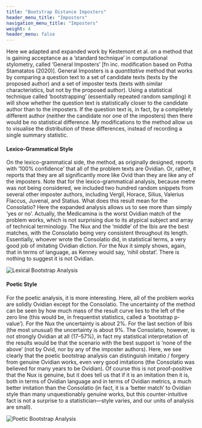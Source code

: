 ```yaml
---
title: "Bootstrap Distance Imposters"
header_menu_title: "Imposters"
navigation_menu_title: "Imposters"
weight: 4
header_menu: false
---
```


Here we adapted and expanded work by Kestemont et al. on a method that is gaining acceptance as a ‘standard technique’ in computational stylometry, called ‘General Imposters’ [fn inc. modification based on Potha Stamatatos (2020)]. General Imposters is a *quantitative* method that works by comparing a question text to a set of candidate texts (texts by the proposed author) and a set of imposter texts (texts with similar characteristics, but not by the proposed author). Using a statistical technique called ‘bootstrapping’ (essentially repeated random sampling) it will show whether the question text is statistically closer to the candidate author than to the imposters. If the question text is, in fact, by a completely different author (neither the candidate nor one of the imposters) then there would be no statistical difference. My modifications to the method allow us to visualise the distribution of these differences, instead of recording a single summary statistic.

#### Lexico-Grammatical Style

On the lexico-grammatical side, the method, as originally designed, reports with ‘100% confidence’ that all of the problem texts are Ovidian. Or, rather, it reports that they are all significantly more like Ovid than they are like any of the imposters. Note that for the lexico-grammatical analysis, because metre was not being considered, we included two hundred random snippets from several other  imposter authors, including Vergil, Horace, Silius, Valerius Flaccus, Juvenal, and Statius. What does this result mean for the Consolatio? Here the expanded analysis allows us to see more than simply ‘yes or no’. Actually, the Medicamina is the worst Ovidian match of the problem works, which is not surprising due to its atypical subject and array of technical terminology. The Nux and the ‘middle’ of the Ibis are the best matches, with the Consolatio being very consistent throughout its length. Essentially, whoever wrote the Consolatio did, in statistical terms, a very good job of imitating Ovidian diction. For the Nux it simply shows, again, that in terms of language, as Kenney would say, ‘nihil obstat’. There is nothing to suggest it is not Ovidian.

![Lexical Bootstrap Analysis](images/bootstrap_lexical_web.jpg)

#### Poetic Style

For the poetic analysis, it is more interesting. Here, all of the problem works are solidly Ovidian except for the Consolatio. The uncertainty of the method can be seen by how much mass of the result curve lies to the left of the zero line (this would be, in frequentist statistics, called a ‘bootstrap p-value’). For the Nux the uncertainty is about 2%. For the last section of Ibis (the most unusual) the uncertainty is about 9%. The Consolatio, however, is not strongly Ovidian at all (17–57%), in fact my statistical interpretation of the results would be that the scenario with the best support is ‘none of the above’ (not by Ovid, nor by any of the imposter authors). Here, we see clearly that the poetic bootstrap analysis can distinguish imitatio / forgery from genuine Ovidian works, even very good imitations (the Consolatio was believed for many years to be Ovidian). Of course this is not proof-positive that the Nux is genuine, but it does tell us that if it is an imitation then it is, both in terms of Ovidian language and in terms of Ovidian metrics, a much better imitation than the Consolatio (in fact, it is a ‘better match’ to Ovidian style than many unquestionably genuine works, but this counter-intuitive fact is not a surprise to a statistician—style varies, and our units of analysis are small).

![Poetic Bootstrap Analysis](images/bootstrap_poetics_web.jpg)
